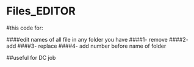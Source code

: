 # Files_EDITOR

#this code for:

####edit names of all file in any folder you have
####1- remove
####2- add
####3- replace
####4- add number before name of folder 

##useful for DC job
